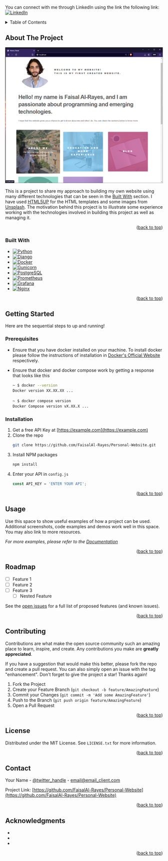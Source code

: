 <a name="readme-top"></a>
<!--
*** Thanks for checking out the Best-README-Template. If you have a suggestion
*** that would make this better, please fork the repo and create a pull request
*** or simply open an issue with the tag "enhancement".
*** Don't forget to give the project a star!
*** Thanks again! Now go create something AMAZING! :D
-->



<!-- CONTACT ME -->
You can connect with me through LinkedIn using the link the following link: [![LinkedIn][linkedin-shield]][linkedin-url]

<!-- TABLE OF CONTENTS -->
<details>
  <summary>Table of Contents</summary>
  <ol>
    <li>
      <a href="#about-the-project">About The Project</a>
      <ul>
        <li><a href="#built-with">Built With</a></li>
      </ul>
    </li>
    <li>
      <a href="#getting-started">Getting Started</a>
      <ul>
        <li><a href="#prerequisites">Prerequisites</a></li>
        <li><a href="#installation">Installation</a></li>
      </ul>
    </li>
    <li><a href="#usage">Usage</a></li>
    <li><a href="#roadmap">Roadmap</a></li>
    <li><a href="#contributing">Contributing</a></li>
    <li><a href="#license">License</a></li>
    <li><a href="#contact">Contact</a></li>
    <li><a href="#acknowledgments">Acknowledgments</a></li>
  </ol>
</details>



<!-- ABOUT THE PROJECT -->
## About The Project

![website-preview][website-preview]<!-- (https://mydomain.com) -->

This is a project to share my approach to building my own website using many different technologies that can be seen in the <a href="#built-with">Built With</a> section. I have used  <a href="https://www.html5up.net/">HTML5UP</a> for the HTML templates and some images from <a href="https://www.unsplash.com/">Unsplash</a>. The motivation behind this project is to illustrate some experience working with the technologies involved in building this project as well as managing it.

<p align="right">(<a href="#readme-top">back to top</a>)</p>



### Built With

* [![Python][Python]][Python-url]
* [![Django][Django]][Django-url]
* [![Docker][Docker]][Docker-url]
* [![Gunicorn][Gunicorn]][Gunicorn-url]
* [![PostgreSQL][PostgreSQL]][PostgreSQL-url]
* [![Prometheus][Prometheus]][Prometheus-url]
* [![Grafana][Grafana]][Grafana-url]
* [![Nginx][Nginx]][Nginx-url]

<p align="right">(<a href="#readme-top">back to top</a>)</p>



<!-- GETTING STARTED -->
## Getting Started

Here are the sequential steps to up and running!

### Prerequisites

* Ensure that you have docker installed on your machine. To install docker please follow the instructions of installation in <a href="https://www.docker.com/">Docker's Official Website</a>
respectively.

* Ensure that docker and docker compose work by getting a response that looks like this
  ```sh
  ~ $ docker --version
  Docker version XX.XX.XX ...

  ~ $ docker compose version
  Docker Compose version vX.XX.X ...
  ```

### Installation

1. Get a free API Key at [https://example.com](https://example.com)
2. Clone the repo
   ```sh
   git clone https://github.com/FaisalAl-Rayes/Personal-Website.git
   ```
3. Install NPM packages
   ```sh
   npm install
   ```
4. Enter your API in `config.js`
   ```js
   const API_KEY = 'ENTER YOUR API';
   ```

<p align="right">(<a href="#readme-top">back to top</a>)</p>



<!-- USAGE EXAMPLES -->
## Usage

Use this space to show useful examples of how a project can be used. Additional screenshots, code examples and demos work well in this space. You may also link to more resources.

_For more examples, please refer to the [Documentation](https://example.com)_

<p align="right">(<a href="#readme-top">back to top</a>)</p>



<!-- ROADMAP -->
## Roadmap

- [ ] Feature 1
- [ ] Feature 2
- [ ] Feature 3
    - [ ] Nested Feature

See the [open issues](https://github.com/FaisalAl-Rayes/Personal-Website/issues) for a full list of proposed features (and known issues).

<p align="right">(<a href="#readme-top">back to top</a>)</p>



<!-- CONTRIBUTING -->
## Contributing

Contributions are what make the open source community such an amazing place to learn, inspire, and create. Any contributions you make are **greatly appreciated**.

If you have a suggestion that would make this better, please fork the repo and create a pull request. You can also simply open an issue with the tag "enhancement".
Don't forget to give the project a star! Thanks again!

1. Fork the Project
2. Create your Feature Branch (`git checkout -b feature/AmazingFeature`)
3. Commit your Changes (`git commit -m 'Add some AmazingFeature'`)
4. Push to the Branch (`git push origin feature/AmazingFeature`)
5. Open a Pull Request

<p align="right">(<a href="#readme-top">back to top</a>)</p>



<!-- LICENSE -->
## License

Distributed under the MIT License. See `LICENSE.txt` for more information.

<p align="right">(<a href="#readme-top">back to top</a>)</p>



<!-- CONTACT -->
## Contact

Your Name - [@twitter_handle](https://twitter.com/twitter_handle) - email@email_client.com

Project Link: [https://github.com/FaisalAl-Rayes/Personal-Website](https://github.com/FaisalAl-Rayes/Personal-Website)

<p align="right">(<a href="#readme-top">back to top</a>)</p>



<!-- ACKNOWLEDGMENTS -->
## Acknowledgments

* []()
* []()
* []()

<p align="right">(<a href="#readme-top">back to top</a>)</p>



<!-- MARKDOWN LINKS & IMAGES -->
<!-- https://www.markdownguide.org/basic-syntax/#reference-style-links -->

[linkedin-shield]: https://img.shields.io/badge/linkedin-0769AD?style=for-the-badge&logo=linkedin&logoColor=white
[linkedin-url]: https://linkedin.com/in/faisalalrayyess

[website-preview]: readme_images/website_preview.png

[Python]: https://img.shields.io/badge/python-306998?style=for-the-badge&logo=python&logoColor=white
[Python-url]: https://www.python.org/

[Django]: https://img.shields.io/badge/django-092e20?style=for-the-badge&logo=django&logoColor=white
[Django-url]: https://www.djangoproject.com/

[Docker]: https://img.shields.io/badge/docker-0769AD?style=for-the-badge&logo=docker&logoColor=white
[Docker-url]: https://www.docker.com/

[Prometheus]: https://img.shields.io/badge/prometheus-f4581e?style=for-the-badge&logo=prometheus&logoColor=white
[Prometheus-url]: https://www.prometheus.io/

[Nginx]: https://img.shields.io/badge/ngnix-009900?style=for-the-badge&logo=nginx&logoColor=white
[Nginx-url]: https://www.nginx.com/

[Grafana]: https://img.shields.io/badge/grafana-000000?style=for-the-badge&logo=grafana&logoColor=orange
[Grafana-url]: https://www.grafana.com/

[PostgreSQL]: https://img.shields.io/badge/postgresql-0064a5?style=for-the-badge&logo=postgresql&logoColor=white
[PostgreSQL-url]: https://www.postgresql.org/

[Gunicorn]: https://img.shields.io/badge/gunicorn-309421?style=for-the-badge&logo=gunicorn&logoColor=white
[Gunicorn-url]: https://jquery.com 